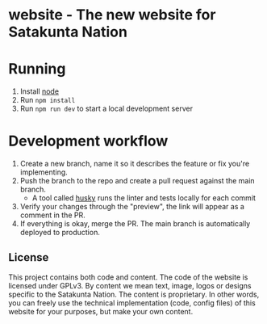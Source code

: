 # website - The new website for Satakunta Nation

# Running

1. Install [node](https://nodejs.org/en)
2. Run `npm install`
3. Run `npm run dev` to start a local development server

# Development workflow

1. Create a new branch, name it so it describes the feature or fix you're implementing.
2. Push the branch to the repo and create a pull request against the main branch.
   - A tool called [husky](https://typicode.github.io/husky/) runs the linter and tests locally for each commit
3. Verify your changes through the "preview", the link will appear as a comment in the PR.
4. If everything is okay, merge the PR. The main branch is automatically deployed to production.

## License

This project contains both code and content. The code of the website is licensed under GPLv3. By content we mean text, image, logos or designs specific to the Satakunta Nation. The content is proprietary. In other words, you can freely use the technical implementation (code, config files) of this website for your purposes, but make your own content.
